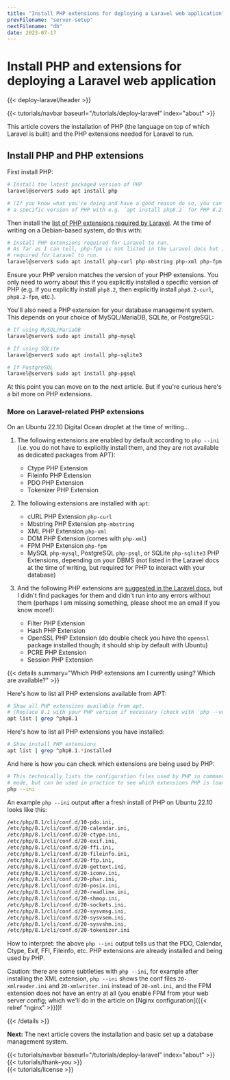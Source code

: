 ```yaml
---
title: "Install PHP extensions for deploying a Laravel web application"
prevFilename: "server-setup"
nextFilename: "db"
date: 2023-07-17
---
```


# Install PHP and extensions for deploying a Laravel web application

{{< deploy-laravel/header >}}
<div class="mt-4 mb-10">
{{< tutorials/navbar baseurl="/tutorials/deploy-laravel" index="about" >}}
</div>

This article covers the installation of PHP (the language on top of which Laravel is built) and the PHP extensions needed for Laravel to run.

## Install PHP and PHP extensions

First install PHP:

```bash
# Install the latest packaged version of PHP
laravel@server$ sudo apt install php

# (If you know what you're doing and have a good reason do so, you can install
# a specific version of PHP with e.g. `apt install php8.2` for PHP 8.2)
```

Then install the [list of PHP extensions required by Laravel](https://laravel.com/docs/10.x/deployment#server-requirements).
At the time of writing on a Debian-based system, do this with:

```bash
# Install PHP extensions required for Laravel to run.
# As far as I can tell, php-fpm is not listed in the Laravel docs but is still
# required for Laravel to run.
laravel@server$ sudo apt install php-curl php-mbstring php-xml php-fpm
```

Ensure your PHP version matches the version of your PHP extensions.
You only need to worry about this if you explicitly installed a specific version of PHP (e.g. if you explicitly install `php8.2`, then explicitly install `php8.2-curl`, `php8.2-fpm`, etc.).

You'll also need a PHP extension for your database management system.
This depends on your choice of MySQL/MariaDB, SQLite, or PostgreSQL:

```bash
# If using MySQL/MariaDB
laravel@server$ sudo apt install php-mysql

# If using SQLite
laravel@server$ sudo apt install php-sqlite3

# If PostgreSQL
laravel@server$ sudo apt install php-pgsql
```


At this point you can move on to the next article.
But if you're curious here's a bit more on PHP extensions.

### More on Laravel-related PHP extensions

On an Ubuntu 22.10 Digital Ocean droplet at the time of writing...

1. The following extensions are enabled by default according to `php --ini` (i.e. you do not have to explicitly install them, and they are not available as dedicated packages from APT):

   - Ctype PHP Extension
   - Fileinfo PHP Extension
   - PDO PHP Extension
   - Tokenizer PHP Extension
 
1. The following extensions are installed with `apt`:
 
   - cURL PHP Extension `php-curl`
   - Mbstring PHP Extension `php-mbstring`
   - XML PHP Extension `php-xml`
   - DOM PHP Extension (comes with `php-xml`)
   - FPM PHP Extension `php-fpm`
   - MySQL `php-mysql`, PostgreSQL `php-psql`, or SQLite `php-sqlite3` PHP Extensions, depending on your DBMS (not listed in the Laravel docs at the time of writing, but required for PHP to interact with your database)

1. And the following PHP extensions are [suggested in the Laravel docs](https://laravel.com/docs/10.x/deployment#server-requirements), but I didn't find packages for them and didn't run into any errors without them (perhaps I am missing something, please shoot me an email if you know more!):
 
   - Filter PHP Extension
   - Hash PHP Extension
   - OpenSSL PHP Extension (do double check you have the `openssl` package installed though; it should ship by default with Ubuntu)
   - PCRE PHP Extension
   - Session PHP Extension

{{< details summary="Which PHP extensions am I currently using? Which are available?" >}}

Here's how to list all PHP extensions available from APT:

```bash
# Show all PHP extensions available from apt.
# (Replace 8.1 with your PHP version if necessary (check with `php --version`)).
apt list | grep ^php8.1
```

Here's how to list all PHP extensions you have installed:

```bash
# Show install PHP extensions 
apt list | grep ^php8.1.*installed
```

And here is how you can check which extensions are being used by PHP:

```bash
# This technically lists the configuration files used by PHP in command line
# mode, but can be used in practice to see which extensions PHP is loading.
php --ini
```

An example `php --ini` output after a fresh install of PHP on Ubuntu 22.10 looks like this:

```txt
/etc/php/8.1/cli/conf.d/10-pdo.ini,
/etc/php/8.1/cli/conf.d/20-calendar.ini,
/etc/php/8.1/cli/conf.d/20-ctype.ini,
/etc/php/8.1/cli/conf.d/20-exif.ini,
/etc/php/8.1/cli/conf.d/20-ffi.ini,
/etc/php/8.1/cli/conf.d/20-fileinfo.ini,
/etc/php/8.1/cli/conf.d/20-ftp.ini,
/etc/php/8.1/cli/conf.d/20-gettext.ini,
/etc/php/8.1/cli/conf.d/20-iconv.ini,
/etc/php/8.1/cli/conf.d/20-phar.ini,
/etc/php/8.1/cli/conf.d/20-posix.ini,
/etc/php/8.1/cli/conf.d/20-readline.ini,
/etc/php/8.1/cli/conf.d/20-shmop.ini,
/etc/php/8.1/cli/conf.d/20-sockets.ini,
/etc/php/8.1/cli/conf.d/20-sysvmsg.ini,
/etc/php/8.1/cli/conf.d/20-sysvsem.ini,
/etc/php/8.1/cli/conf.d/20-sysvshm.ini,
/etc/php/8.1/cli/conf.d/20-tokenizer.ini
```

How to interpret: the above `php --ini` output tells us that the PDO, Calendar, Ctype, Exif, FFI, Fileinfo, etc. PHP extensions are already installed and being used by PHP.

Caution: there are some subtleties with `php --ini`, for example after installing the XML extension, `php --ini` shows the conf files `20-xmlreader.ini` and `20-xmlwriter.ini` instead of `20-xml.ini`, and the FPM extension does not have an entry at all (you enable FPM from your web server config; which we'll do in the article on [Nginx configuration]({{< relref "nginx" >}}))!

{{< /details >}}

**Next:** The next article covers the installation and basic set up a database management system.

<div class="mt-8">
{{< tutorials/navbar baseurl="/tutorials/deploy-laravel" index="about" >}}
</div>

<div class="mt-8">
{{< tutorials/thank-you >}}
<div>

<div class="mt-6">
{{< tutorials/license >}}
<div>
